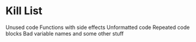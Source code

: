 Kill List
=========
Unused code
Functions with side effects
Unformatted code
Repeated code blocks
Bad variable names
and some other stuff
